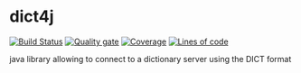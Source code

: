 dict4j
======

[![Build Status](https://travis-ci.org/ysaak/dict4j.svg?branch=master)](https://travis-ci.org/ysaak/dict4j)
[![Quality gate](https://sonarqube.com/api/badges/gate?key=net.java:dict4j)](https://sonarqube.com/dashboard/index?id=net.java%3Adict4j)
[![Coverage](https://sonarqube.com/api/badges/measure?key=net.java:dict4j&metric=coverage)](https://sonarqube.com/dashboard/index?id=net.java%3Adict4j)
[![Lines of code](https://sonarqube.com/api/badges/measure?key=net.java:dict4j&metric=ncloc)](https://sonarqube.com/dashboard/index?id=net.java%3Adict4j)

java library allowing to connect to a dictionary server using the DICT format